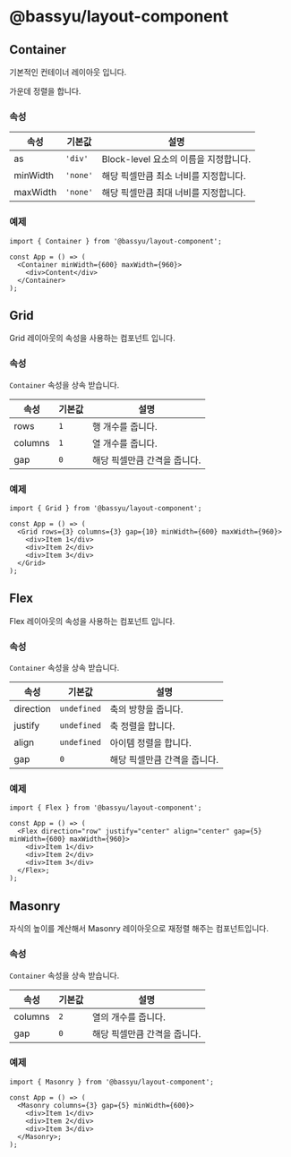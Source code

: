 # @bassyu/layout-component

## Container

기본적인 컨테이너 레이아웃 입니다.

가운데 정렬을 합니다.

### 속성

| 속성     | 기본값   | 설명                                  |
| -------- | -------- | ------------------------------------- |
| as       | `'div'`  | Block-level 요소의 이름을 지정합니다. |
| minWidth | `'none'` | 해당 픽셀만큼 최소 너비를 지정합니다. |
| maxWidth | `'none'` | 해당 픽셀만큼 최대 너비를 지정합니다. |

### 예제

```tsx
import { Container } from '@bassyu/layout-component';

const App = () => (
  <Container minWidth={600} maxWidth={960}>
    <div>Content</div>
  </Container>
);
```

## Grid

Grid 레이아웃의 속성을 사용하는 컴포넌트 입니다.

### 속성

`Container` 속성을 상속 받습니다.

| 속성    | 기본값 | 설명                         |
| ------- | ------ | ---------------------------- |
| rows    | `1`    | 행 개수를 줍니다.            |
| columns | `1`    | 열 개수를 줍니다.            |
| gap     | `0`    | 해당 픽셀만큼 간격을 줍니다. |

### 예제

```tsx
import { Grid } from '@bassyu/layout-component';

const App = () => (
  <Grid rows={3} columns={3} gap={10} minWidth={600} maxWidth={960}>
    <div>Item 1</div>
    <div>Item 2</div>
    <div>Item 3</div>
  </Grid>
);
```

## Flex

Flex 레이아웃의 속성을 사용하는 컴포넌트 입니다.

### 속성

`Container` 속성을 상속 받습니다.

| 속성      | 기본값      | 설명                         |
| --------- | ----------- | ---------------------------- |
| direction | `undefined` | 축의 방향을 줍니다.          |
| justify   | `undefined` | 축 정렬을 합니다.            |
| align     | `undefined` | 아이템 정렬을 합니다.        |
| gap       | `0`         | 해당 픽셀만큼 간격을 줍니다. |

### 예제

```tsx
import { Flex } from '@bassyu/layout-component';

const App = () => (
  <Flex direction="row" justify="center" align="center" gap={5} minWidth={600} maxWidth={960}>
    <div>Item 1</div>
    <div>Item 2</div>
    <div>Item 3</div>
  </Flex>;
);
```

## Masonry

자식의 높이를 계산해서 Masonry 레이아웃으로 재정렬 해주는 컴포넌트입니다.

### 속성

`Container` 속성을 상속 받습니다.

| 속성    | 기본값 | 설명                         |
| ------- | ------ | ---------------------------- |
| columns | `2`    | 열의 개수를 줍니다.          |
| gap     | `0`    | 해당 픽셀만큼 간격을 줍니다. |

### 예제

```tsx
import { Masonry } from '@bassyu/layout-component';

const App = () => (
  <Masonry columns={3} gap={5} minWidth={600}>
    <div>Item 1</div>
    <div>Item 2</div>
    <div>Item 3</div>
  </Masonry>;
);
```
